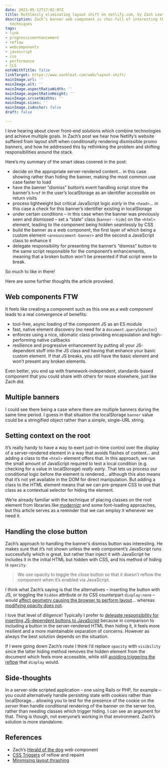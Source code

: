 ```yaml
---
date: 2021-05-12T17:02:07Z
title: Ruthlessly eliminating layout shift on netlify.com, by Zach Leatherman
description: Zach’s banner web component is choc-full of interesting thinking and
  techniques
tags:
- link
- progressiveenhancement
- reflow
- webcomponents
- javascript
- css
- performance
- CLS
noteWithTitle: false
linkTarget: https://www.zachleat.com/web/layout-shift/
mainImage.url: ''
mainImage.alt: ''
mainImage.aspectRatioWidth: ''
mainImage.aspectRatioHeight: ''
mainImage.srcsetWidths: ''
mainImage.sizes: ''
mainImage.isAnchor: false
draft: false

---
```

I love hearing about clever front-end solutions which combine technologies and achieve multiple goals. In Zach’s post we hear how Netlify’s website suffered from layout shift when conditionally rendering dismissible promo banners, and how he addressed this by rethinking the problem and shifting responsibilities around the stack.

Here’s my summary of the smart ideas covered in the post:

* decide on the appropriate server-rendered content… in this case showing rather than hiding the banner, making the most common use case faster to load
* have the banner “dismiss” button’s event handling script store the banner’s `href` in the user’s localStorage as an identifier accessible on return visits
* process lightweight but critical JavaScript logic _early_ in the `<head>`… in this case a check for this banner’s identifier existing in localStorage
* under certain conditions – in this case when the banner was previously seen and dismissed – set a “state” class (`banner--hide`) on the `<html>` element, leading to the component being hidden seamlessly by CSS
* build the banner as a web component, the first layer of which being a custom element `<announcement-banner>` and the second a JavaScript class to enhance it
* delegate responsibility for presenting the banner’s “dismiss” button to the same script responsible for the component’s enhancements, meaning that a broken button won’t be presented if that script were to break.

So much to like in there! 

Here are some further thoughts the article provoked.

## Web components FTW

It feels like creating a component such as this one as a _web component_ leads to a real convergence of benefits:

* tool-free, async loading of the component JS as an ES module
* fast, native element discovery (no need for a `document.querySelector`)
* enforces using a nice, idiomatic class providing encapsulation and high-performing native callbacks
* resilience and progressive enhancement by putting all your JS-dependent stuff into the JS class and having that enhance your basic custom element. If that JS breaks, you still have the basic element and won’t present any broken elements.

Even better, you end up with framework-independent, standards-based component that you could share with others for reuse elsewhere, just like Zach did.

## Multiple banners

I could see there being a case where there are multiple banners during the same time period. I guess in that situation the localStorage `banner` value could be a stringified object rather than a simple, single-URL string.

## Setting context on the root

It’s really handy to have a way to exert just-in-time control over the display of a server-rendered element in a way that avoids flashes of content… and adding a class to the `<html>` element offers that. In this approach, we run the small amount of JavaScript required to test a local condition (e.g. checking for a value in localStorage) _really early_. That lets us process our conditional logic before the element is rendered… although this also means that it’s not yet available in the DOM for direct manipulation. But adding a class to the HTML element means that we can pre-prepare CSS to use that class as a contextual selector for hiding the element.

We’re already familiar with the technique of placing classes on the root element from libraries like [modernizr](https://modernizr.com/) and some font-loading approaches, but this article serves as a reminder that we can employ it whenever we need it.

## Handling the close button

Zach’s approach to handling the banner’s dismiss button was interesting. He makes sure that it’s not shown unless the web component’s JavaScript runs successfully which is great, but rather than inject it with JavaScript he includes it in the initial HTML but hidden with CSS, and his method of hiding is `opacity`.

> We use opacity to toggle the close button so that it doesn’t reflow the component when it’s enabled via JavaScript.

I think what Zach’s saying is that the alternatives – inserting the button with JS, or toggling the `hidden` attribute or its CSS counterpart `display:none` – would [affect geometry causing the browser to perform layout](https://csstriggers.com/display)… whereas [modifying opacity does not](https://csstriggers.com/opacity). 

I love that level of diligence! Typically I prefer to [delegate responsibility for inserting JS-dependent buttons to JavaScript](https://twitter.com/jaffathecake/status/1230388412806520833) because in comparison to including a button in the server-rendered HTML then hiding it, it feels more resilient and a more maintainable separation of concerns. However as always the best solution depends on the situation.

If I were going down Zach’s route I think I’d replace `opacity` with `visibility` since the latter hiding method removes the hidden element from the document which feels more accessible, while still [avoiding triggering the reflow](https://csstriggers.com/visibility) that `display` would.

## Side-thoughts

In a server-side scripted application – one using Rails or PHP, for example – you could alternatively handle persisting state with _cookies_ rather than localStorage… allowing you to test for the presence of the cookie on the _server_ then handle conditional rendering of the banner on the server too, rather than needing classes which trigger hiding. I can see an argument for that. Thing is though, not everyone’s working in that environment. Zach’s solution is more standalone.

## References

* Zach’s [Herald of the dog](https://github.com/zachleat/herald-of-the-dog) web component
* [CSS Triggers](https://csstriggers.com/) of reflow and repaint
* [Minimising layout thrashing](https://www.harrytheo.com/blog/2021/09/dom-reflow-and-layout-thrashing/)